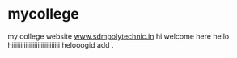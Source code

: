 # mycollege
my college website
www.sdmpolytechnic.in
hi welcome here
hello
hiiiiiiiiiiiiiiiiiiiiiiiiiiii
helooogid add .